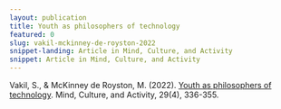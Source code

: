 ```yaml
---
layout: publication
title: Youth as philosophers of technology
featured: 0
slug: vakil-mckinney-de-royston-2022
snippet-landing: Article in Mind, Culture, and Activity
snippet: Article in Mind, Culture, and Activity
---
```


Vakil, S., & McKinney de Royston, M. (2022). [Youth as philosophers of technology](https://www.tandfonline.com/doi/full/10.1080/10749039.2022.2066134?casa_token=zQIv-GkAAFoAAAAA%3A2QBo_ch9iv_FuL8MqTMxRv29KQIcPO7I5jPfWeqz8apByitMkH95QiS2t3q0J7vz-QnR56oucyWb2w). Mind, Culture, and Activity, 29(4), 336-355.
